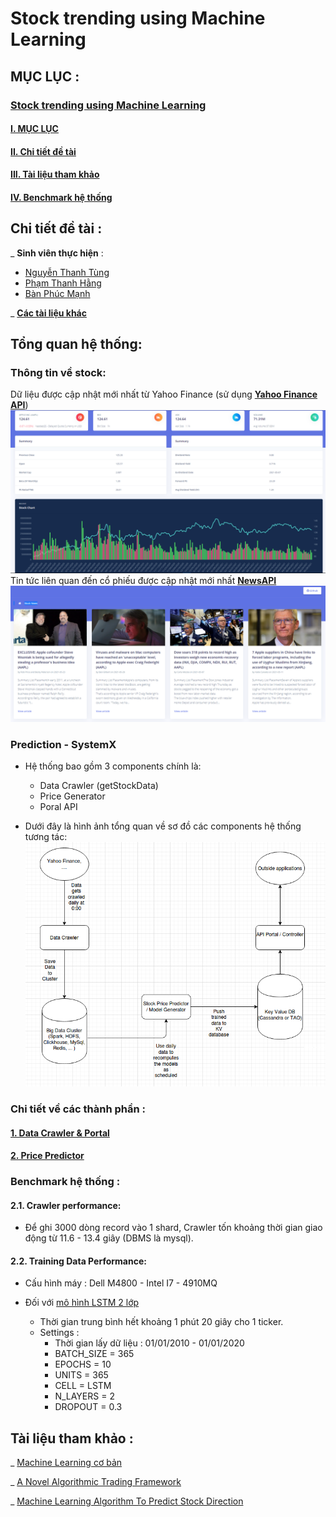 # Stock trending using Machine Learning

## MỤC LỤC : 

### [Stock trending using Machine Learning](#stock-trending-using-machine-learning)

#### [I. MỤC LỤC](#mục-lục-)

#### [II. Chi tiết đề tài](#chi-tiết-đề-tài-)

#### [III. Tài liệu tham khảo](#tài-liệu-tham-khảo-)

#### [IV. Benchmark hệ thống](#benchmark-hệ-thống-)

## Chi tiết đề tài : 

_ **Sinh viên thực hiện** : 

- [Nguyễn Thanh Tùng](https://github.com/pinezapple)
- [Phạm Thanh Hằng](https://github.com/phamthanhhang208)
- [Bàn Phúc Mạnh](https://github.com/banmanh482)

_ [**Các tài liệu khác**](https://drive.google.com/drive/u/0/folders/1HEeWtAvx3QEX8-NdKroqLt776YLoR2bw)

## Tổng quan hệ thống:

### Thông tin về stock:
Dữ liệu được cập nhật mới nhất từ Yahoo Finance (sử dụng [**Yahoo Finance API**](https://rapidapi.com/finance.yahoo.api/api/yahoo-finance-low-latency))
![StockSummary](Picture/193744382_939014623333156_4951387090101229841_n.png)
Tin tức liên quan đến cổ phiếu được cập nhật mới nhất [**NewsAPI**](https://newsapi.org/docs/get-started)
![StockNews](Picture/192463591_159855842821064_812452028416744831_n.png)

### Prediction - SystemX

- Hệ thống bao gồm 3 components chính là:
    + Data Crawler (getStockData)
    + Price Generator
    + Poral API

- Dưới đây là hình ảnh tổng quan về sơ đồ  các components hệ thống tương tác:
![SystemOverall](Picture/image.png)

### Chi tiết về các thành phần :

#### [1. Data Crawler & Portal](https://github.com/pinezapple/20202-Stock-Project/tree/main/systemX)

#### [2. Price Predictor](https://github.com/pinezapple/20202-Stock-Project/tree/main/systemX/Price_Generator)


### Benchmark hệ thống : 

#### 2.1. Crawler performance:
+ Để ghi 3000 dòng record vào 1 shard, Crawler tốn khoảng thời gian giao động từ 11.6 - 13.4 giây (DBMS là mysql).

#### 2.2. Training Data Performance: 

+ Cấu hình máy : Dell M4800 - Intel I7 - 4910MQ

+ Đối với [mô hình LSTM 2 lớp](https://github.com/pinezapple/20202-Stock-Project/tree/main/systemX/Price_Generator#2-m%C3%B4-h%C3%ACnh-lstm-2-l%E1%BB%9Bp-)
    - Thời gian trung bình hết khoảng 1 phút 20 giây cho 1 ticker.
    - Settings :
      - Thời gian lấy dữ liệu : 01/01/2010 - 01/01/2020
      - BATCH_SIZE = 365
      - EPOCHS = 10
      - UNITS = 365
      - CELL = LSTM
      - N_LAYERS = 2
      - DROPOUT = 0.3

## Tài liệu tham khảo : 

_ [Machine Learning cơ bản](https://drive.google.com/open?id=0B7ujsutwirjXLXlwcnZUTjVVRXVjd19WNlVmREdac0xFNGIw)

_ [A Novel Algorithmic Trading Framework](https://drive.google.com/open?id=0B7ujsutwirjXc2YzVWdYWUZUZnBzNEp1MXotNVhrUEpfTmlj)

_ [Machine Learning Algorithm To Predict Stock Direction](https://medium.com/@jasonbamford/machine-learning-algorithm-to-predict-stock-direction-d54b7666cc7c)
